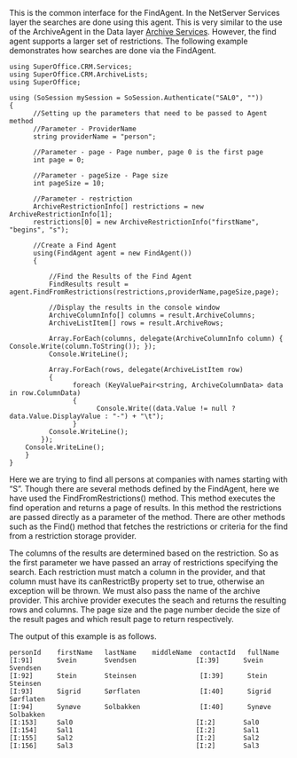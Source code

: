 <properties date="2016-06-24"
SortOrder="7"
/>

This is the common interface for the FindAgent. In the NetServer Services layer the searches are done using this agent. This is very similar to the use of the ArchiveAgent in the Data layer [Archive Services](../Archive%20Services/Archive%20Services.md). However, the find agent supports a larger set of restrictions. The following example demonstrates how searches are done via the FindAgent.

```
using SuperOffice.CRM.Services;
using SuperOffice.CRM.ArchiveLists;
using SuperOffice;
 
using (SoSession mySession = SoSession.Authenticate("SAL0", ""))
{
      //Setting up the parameters that need to be passed to Agent method
      //Parameter - ProviderName
      string providerName = "person";
 
      //Parameter - page - Page number, page 0 is the first page
      int page = 0;
 
      //Parameter - pageSize - Page size
      int pageSize = 10;
     
      //Parameter - restriction
      ArchiveRestrictionInfo[] restrictions = new ArchiveRestrictionInfo[1];
      restrictions[0] = new ArchiveRestrictionInfo("firstName", "begins", "s");
 
      //Create a Find Agent
      using(FindAgent agent = new FindAgent())
      {
   
          //Find the Results of the Find Agent
          FindResults result = agent.FindFromRestrictions(restrictions,providerName,pageSize,page);
     
          //Display the results in the console window
          ArchiveColumnInfo[] columns = result.ArchiveColumns;
          ArchiveListItem[] rows = result.ArchiveRows;
     
          Array.ForEach(columns, delegate(ArchiveColumnInfo column) { Console.Write(column.ToString()); });
          Console.WriteLine();
     
          Array.ForEach(rows, delegate(ArchiveListItem row)
          {
                foreach (KeyValuePair<string, ArchiveColumnData> data in row.ColumnData)
                {
                      Console.Write((data.Value != null ? data.Value.DisplayValue : "-") + "\t");
                }
          Console.WriteLine();
        });
    Console.WriteLine();
    }
}
```

 

Here we are trying to find all persons at companies with names starting with “S”. Though there are several methods defined by the FindAgent, here we have used the FindFromRestrictions() method. This method executes the find operation and returns a page of results. In this method the restrictions are passed directly as a parameter of the method. There are other methods such as the Find() method that fetches the restrictions or criteria for the find from a restriction storage provider.

 

The columns of the results are determined based on the restriction.  So as the first parameter we have passed an array of restrictions specifying the search. Each restriction must match a column in the provider, and that column must have its canRestrictBy property set to true, otherwise an exception will be thrown. We must also pass the name of the archive provider. This archive provider executes the seach and returns the resulting rows and columns. The page size and the page number decide the size of the result pages and which result page to return respectively.  

 

The output of this example is as follows. 

```
personId    firstName   lastName    middleName  contactId   fullName   
[I:91]      Svein       Svendsen               [I:39]      Svein Svendsen
[I:92]      Stein       Steinsen                [I:39]      Stein Steinsen
[I:93]      Sigrid      Sørflaten               [I:40]      Sigrid Sørflaten
[I:94]      Synøve      Solbakken               [I:40]      Synøve Solbakken
[I:153]     Sal0                               [I:2]       Sal0 
[I:154]     Sal1                               [I:2]       Sal1 
[I:155]     Sal2                               [I:2]       Sal2 
[I:156]     Sal3                               [I:2]       Sal3 
     
 
```

 
